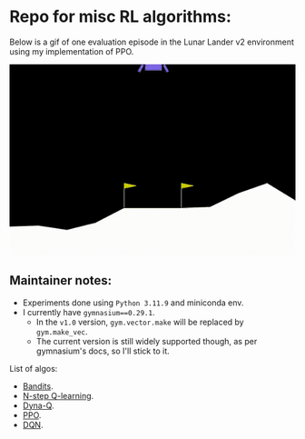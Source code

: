 # Repo for misc RL algorithms:

Below is a gif of one evaluation episode in the Lunar Lander v2 environment using my implementation of PPO.

![](./assets/gifs/eval_lunarlander_v2_greedy_ppo_mine.gif)

## Maintainer notes:
* Experiments done using `Python 3.11.9` and miniconda env.
* I currently have `gymnasium==0.29.1`. 
    * In the `v1.0` version, `gym.vector.make` will be replaced by `gym.make_vec`. 
    * The current version is still widely supported though, as per gymnasium's docs, so I'll stick to it.

List of algos:
* <a href="./src/bandits/">Bandits</a>.
* <a href="./src/n_step/">N-step Q-learning</a>.
* <a href="./src/model_based/">Dyna-Q</a>.
* <a href="./src/actor_critic/ppo">PPO</a>.
* <a href="./src/dqn">DQN</a>.
